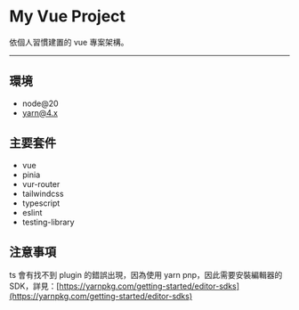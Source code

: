# My Vue Project

依個人習慣建置的 vue 專案架構。

---

## 環境
- node@20
- yarn@4.x

## 主要套件
- vue
- pinia
- vur-router
- tailwindcss
- typescript
- eslint
- testing-library

## 注意事項

ts 會有找不到 plugin 的錯誤出現，因為使用 yarn pnp，因此需要安裝編輯器的 SDK，詳見：[https://yarnpkg.com/getting-started/editor-sdks](https://yarnpkg.com/getting-started/editor-sdks)
